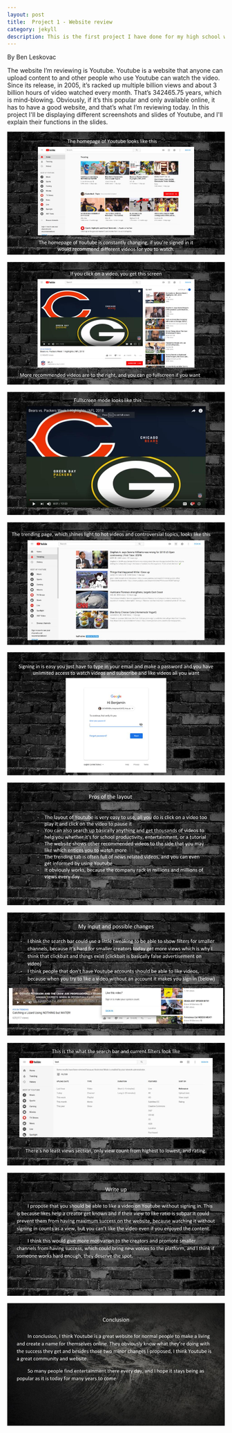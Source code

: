 ```yaml
---
layout: post
title:  Project 1 - Website review
category: jekyll 
description: This is the first project I have done for my high school web design class
---
```


By Ben Leskovac

  The website I’m reviewing is Youtube. Youtube is a website that anyone can upload content to and other people who use Youtube can watch the video. Since its release, in 2005, it’s racked up multiple billion views and about 3 billion hours of video watched every month. That’s 342465.75 years, which is mind-blowing. Obviously, if it’s this popular and only available online, it has to have a good website, and that’s what I’m reviewing today. In this project I'll be displaying different screenshots and slides of Youtube, and I'll explain their functions in the slides.
  
![First Slide](https://raw.githubusercontent.com/Maynard-Schools/jekyll-setup-benleskovac/master/assets/img/webdev2.jpg)

![Second Slide](https://raw.githubusercontent.com/Maynard-Schools/jekyll-setup-benleskovac/master/assets/img/webdev1.jpg)

![Third Slide](https://raw.githubusercontent.com/Maynard-Schools/jekyll-setup-benleskovac/master/assets/img/webdev3.jpg)

![Fourth Slide](https://raw.githubusercontent.com/Maynard-Schools/jekyll-setup-benleskovac/master/assets/img/webdev4.jpg)

![Fifth Slide](https://raw.githubusercontent.com/Maynard-Schools/jekyll-setup-benleskovac/master/assets/img/webdev5.jpg)

![Sixth Slide](https://raw.githubusercontent.com/Maynard-Schools/jekyll-setup-benleskovac/master/assets/img/webdev6.jpg)

![Seventh Slide](https://raw.githubusercontent.com/Maynard-Schools/jekyll-setup-benleskovac/master/assets/img/webdev7.jpg)

![Eighth Slide](https://raw.githubusercontent.com/Maynard-Schools/jekyll-setup-benleskovac/master/assets/img/webdev8.jpg)

![Ninth Slide](https://raw.githubusercontent.com/Maynard-Schools/jekyll-setup-benleskovac/master/assets/img/webdev9.jpg)

![Tenth Slide](https://raw.githubusercontent.com/Maynard-Schools/jekyll-setup-benleskovac/master/assets/img/webdev10.jpg)
